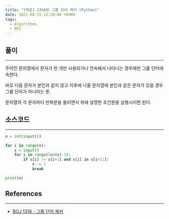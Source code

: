 ```yaml
---
title: "[백준] 1316번 그룹 단어 체커 (Python)"
date: 2021-08-15 22:20:00 +0900
tags:
  - Algorithms
  - BOJ
---
```


## 풀이

---

주어진 문자열에서 문자가 한 개만 사용되거나 연속해서 나타나는 경우에만 그룹 단어에 속한다.

바로 다음 문자가 본인과 같지 않고 이후에 나올 문자열에 본인과 같은 문자가 있을 경우 그룹 단어가 아니라는 뜻.

문자열의 각 문자마다 반복문을 돌리면서 위에 설명한 조건문을 실행시키면 된다.

## 소스코드

---

```python
n = int(input())

for i in range(n):
    s = input()
    for i in range(len(s)-1):
        if s[i] != s[i+1] and s[i] in s[i+1:]:
            n -= 1
            break

print(n)
```

## References

---

- [BOJ 1316 - 그룹 단어 체커](https://www.acmicpc.net/problem/1316)
